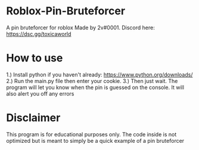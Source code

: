 # Roblox-Pin-Bruteforcer
A pin bruteforcer for roblox
Made by 2v#0001. Discord here: https://dsc.gg/toxicaworld
# How to use
1.) Install python if you haven't already: https://www.python.org/downloads/
2.) Run the main.py file then enter your cookie.
3.) Then just wait. The program will let you know when the pin is guessed on the console. It will also alert you off any errors
# Disclaimer
This program is for educational purposes only. The code inside is not optimized but is meant to simply be a quick example of a pin bruteforcer
